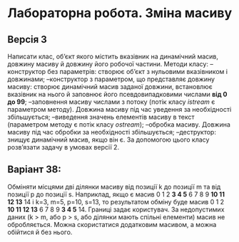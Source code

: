 # Лабораторна робота. Зміна масиву

## Версія 3 

Написати клас, об’єкт якого містить вказівник на динамічний масив, довжину масиву й довжину його робочої частини. Методи класу: 
–конструктор без параметрів: створює об’єкт з нульовими вказівником і довжинами;
–конструктор з параметром, що представляє довжину масиву: створює динамічний масив заданої довжини, встановлює вказівник на нього й заповнює його псевдовипадковими числами **від 0 до 99**; 
–заповнення масиву числами з потоку (потік класу *istream* є параметром методу). Довжина масиву під час уведення за необхідності збільшується; 
–виведення значень елементів масиву в текст (параметром методу є потік класу *ostream*); 
–обробка масиву. Довжина масиву під час обробки за необхідності збільшується;
–деструктор: знищує динамічний масив, якщо він є. 
За допомогою цього класу розв’язати задачу в умовах версії 2. 

## Варіант 38: 
Обміняти місцями дві ділянки масиву від позиції k до позиції m та від позиції p до позиції s. Наприклад, якщо є масив 0 1 2 **3 4 5** 6 7 8 9 **10 11 12 13** 14 і k=3, m=5, p=10, s=13, то результатом обміну буде масив 0 1 2 **10 11 12 13** 6 7 8 9 **3 4 5** 14. Границі задає користувач. За недопустимих даних (k > m, або p > s, або ділянки мають спільні елементи) масив не обробляється. Можна скористатися додатковим масивом, а можна обійтися й без нього.